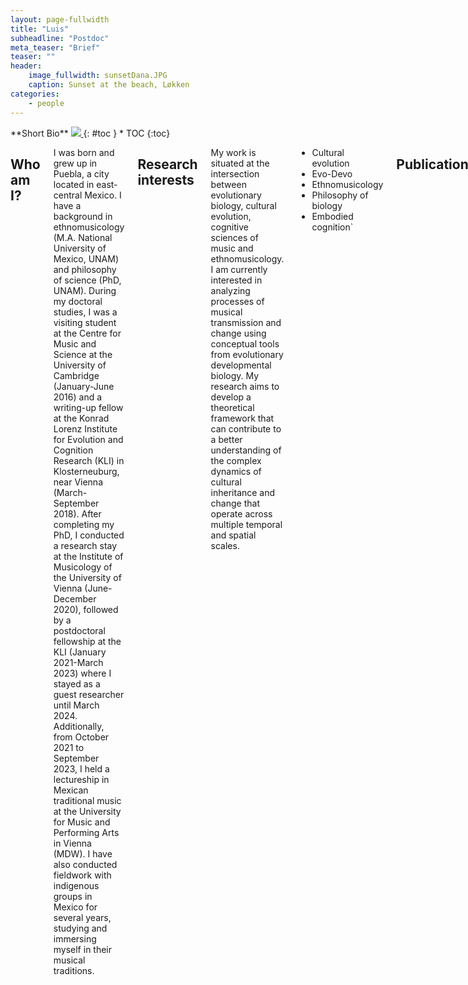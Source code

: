 ```yaml
---
layout: page-fullwidth
title: "Luis"
subheadline: "Postdoc"
meta_teaser: "Brief"
teaser: ""
header:
    image_fullwidth: sunsetDana.JPG
    caption: Sunset at the beach, Løkken
categories:
    - people
---
```

<!--more-->

<div class="row">
<div class="medium-4 medium-push-8 columns" markdown="1">
<div class="panel radius" markdown="1">
**Short Bio**
<a class="th [radius]" href="{{ site.url }}/images/DeptPic.jpeg">
<img src="{{ site.url }}/images/luis_.jpg">
</a>
{: #toc }
*  TOC
{:toc}
</div>
</div><!-- /.medium-4.columns -->


<div class="medium-8 medium-pull-4 columns" markdown="1">


## Who am I?

I was born and grew up in Puebla, a city located in east-central Mexico. I have a background in ethnomusicology (M.A. National University of Mexico, UNAM) and philosophy of science (PhD, UNAM). During my doctoral studies, I was a visiting student at the Centre for Music and Science at the University of Cambridge (January-June 2016) and a writing-up fellow at the Konrad Lorenz Institute for Evolution and Cognition Research (KLI) in Klosterneuburg, near Vienna (March-September 2018). After completing my PhD, I conducted a research stay at the Institute of Musicology of the University of Vienna (June-December 2020), followed by a postdoctoral fellowship at the KLI (January 2021-March 2023) where I stayed as a guest researcher until March 2024. Additionally, from October 2021 to September 2023, I held a lectureship in Mexican traditional music at the University for Music and Performing Arts in Vienna (MDW). I have also conducted fieldwork with indigenous groups in Mexico for several years, studying and immersing myself in their musical traditions. 

## Research interests

My work is situated at the intersection between evolutionary biology, cultural evolution, cognitive sciences of music and ethnomusicology. I am currently interested in analyzing processes of musical transmission and change using conceptual tools from evolutionary developmental biology. My research aims to develop a theoretical framework that can contribute to a better understanding of the complex dynamics of cultural inheritance and change that operate across multiple temporal and spatial scales.

* Cultural evolution
* Evo-Devo
* Ethnomusicology
* Philosophy of biology
* Embodied cognition`

## Publications 
**Villanueva, Luis Alejandro** and Müller, G. (forthcoming). An Evo-Devo Model for the Evolution of Music. To appear in Ravignani, A. (ed.), The biology of Music: Interdisciplinary insights. Oxford University Press.

**Villanueva, Luis Alejandro** and Villegas, Cristina (forthcoming). Procesos de transmisión musical: el son jarocho y el enfoque evo-devo de reproducción cultural (Processes of musical transmission: the son jarocho and the evo-devo approach to cultural reproduction). To appear in Cruz-Zavaleta, M & Martínez de la Rosa, A (coords). Son en Perspectiva, Universidad de Guadalajara, Mexico

Méndez, Manuel and **Villanueva, Luis Alejandro** (2022). Enfermedades en las Indias y legitimación de la aspiración social criolla en la obra médica de Juan de Cárdenas. (Diseases in the Indies and the legitimacy of the social aspiration of criollos in the medical work of Juan de Cardenas). História Unisinos. 23(6): 490-502. DOI: [https://doi.org/10.4013/hist.2022.263.08](https://doi.org/10.4013/hist.2022.263.08)

Vianna Franco M.P., Molnár O, Laciny A,Treven M, Weger J, da Motta e Albuquerque E, Cazzolla Gatti R, **Villanueva Hernandez, LA**, Jakab M, Marizzi C, Menéndez, LP,Poliseli L, Bobadilla Rodríguez H, Caniglia G (2022). Diversity regained: Precautionary approaches to COVID-19 as a phenomenon of the total environment. Science of The Total Environment 825(2):1-14. DOI: [https://doi.org/10.1016/j.scitotenv.2022.154029](https://doi.org/10.1016/j.scitotenv.2022.154029)
    
Cazzolla Gatti R, Menéndez L, Laciny A, Bobadilla H, Bravo G, Carmen E, Dorninger C, Fabris F, Grunstra N, Schnorr S, Stuhlträger J, **Villanueva Hernandez LA**, Jakab M, Sarto-Jackson I, and Caniglia G (2021). Diversity lost: COVID-19 as a phenomenon of the total environment, Science of The Total Environment. 756: 1-14. DOI: [https://doi.org/10.1016/j.scitotenv.2020.144014](https://doi.org/10.1016/j.scitotenv.2020.144014)

Martínez, Sergio and **Villanueva, Luis Alejandro** (2018). Musicality as Material Culture. Adaptive Behaviour, 26(5): 257-267. DOI: [https://doi.org/10.1177/1059712318793123](https://doi.org/10.1177/1059712318793123)

Martínez, Sergio and **Villanueva, Luis Alejandro** (2018). Las prácticas musicales como corporización de tecnologías básicas de la cognición social (Musical practices as embodied technologies of basic cognition) Metatheoria. Revista de Filosofía e Historia de la Ciencia, 8(2):1-14. DOI: [https://doi.org/10.48160/18532330me8.171](https://doi.org/10.48160/18532330me8.171)
    
## Links

Email address: [luis.villanueva-hernandez@uni-wuerzburg.de](mailto:luis.villanueva-hernandez@uni-wuerzburg.de)
